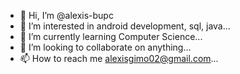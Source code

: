 - 👋 Hi, I’m @alexis-bupc
- 👀 I’m interested in android development, sql, java...
- 🌱 I’m currently learning Computer Science...
- 💞️ I’m looking to collaborate on anything...
- 📫 How to reach me <alexisgimo02@gmail.com>...

<!---
alexis-bupc/alexis-bupc is a ✨ special ✨ repository because its `README.md` (this file) appears on your GitHub profile.
You can click the Preview link to take a look at your changes.
--->

